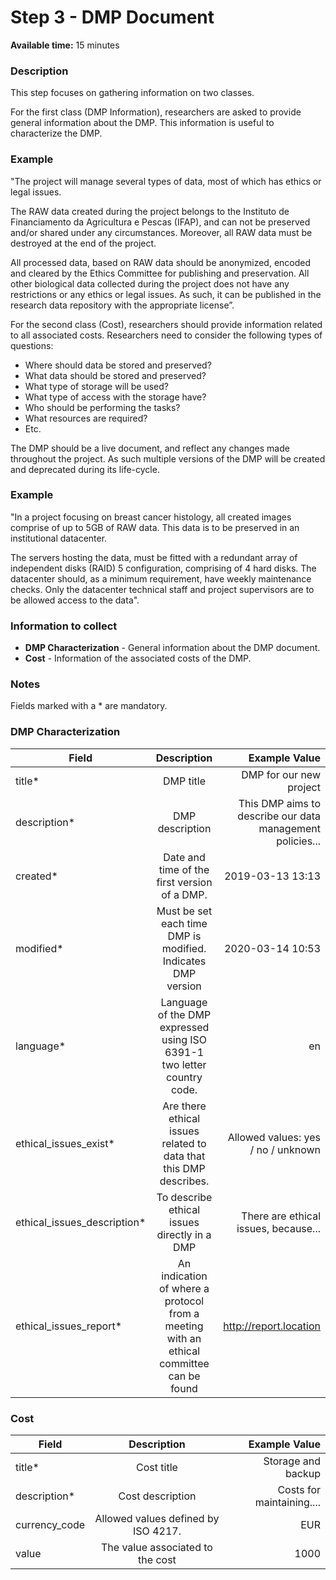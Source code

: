 # Step 3 - DMP Document

**Available time:** 15 minutes

### Description
This step focuses on gathering information on two classes.

For the first class (DMP Information), researchers are asked to provide general information about the DMP. This information is useful to characterize the DMP.

### Example
"The project will manage several types of data, most of which has ethics or legal issues. 

The RAW data created during the project belongs to the Instituto de Financiamento da Agricultura e Pescas (IFAP), and can not be preserved and/or shared under any circumstances. Moreover, all RAW data must be destroyed at the end of the project. 

All processed data, based on RAW data should be anonymized, encoded and cleared by the Ethics Committee for publishing and preservation. All other biological data collected during the project does not have any restrictions or any ethics or legal issues.  As such, it can be published in the research data repository with the appropriate license”.

For the second class (Cost), researchers should provide information related to all associated costs. Researchers need to consider the following types of questions:
* Where should data be stored and preserved?
* What data should be stored and preserved? 
* What type of storage will be used?
* What type of access with the storage have?
* Who should be performing the tasks?
* What resources are required? 
* Etc.

The DMP should be a live document, and reflect any changes made throughout the project. As such multiple versions of the DMP will be created and deprecated during its life-cycle.

### Example
"In a project focusing on breast cancer histology, all created images comprise of up to 5GB of RAW data. This data is to be preserved in an institutional datacenter. 

The servers hosting the data, must be fitted with a redundant array of independent disks (RAID) 5 configuration, comprising of 4 hard disks. The datacenter should, as a minimum requirement,  have weekly maintenance checks. Only the datacenter technical staff and project supervisors are to be allowed access to the data".


### Information to collect
* **DMP Characterization** - General information about the DMP document.
* **Cost** - Information of the associated costs of the DMP.

### Notes
Fields marked with a * are mandatory.

### DMP Characterization

| **Field**        | **Description**           | **Example Value**  |
| ------------- |:-------------:| -----:|
| title*      | DMP title | DMP for our new project |
| description*      | DMP description     |   This DMP aims to describe our data management policies... |
| created*      | Date and time of the first version of a DMP.     |   2019-03-13 13:13 |
| modified*      | Must be set each time DMP is modified. Indicates DMP version     |   2020-03-14 10:53 |
| language*      | Language of the DMP expressed using ISO 6391-1 two letter country code.     |   en |
| ethical_issues_exist*      | Are there ethical issues related to data that this DMP describes.     |   Allowed values: yes / no / unknown |
| ethical_issues_description*      | To describe ethical issues directly in a DMP     |   There are ethical issues, because... |
| ethical_issues_report*      | An indication of where a protocol from a meeting with an ethical committee can be found   |   http://report.location |

### Cost

| **Field**        | **Description**           | **Example Value**  |
| ------------- |:-------------:| -----:|
| title*      | Cost title | Storage and backup |
| description*      | Cost description     |   Costs for maintaining.... |
| currency_code      | Allowed values defined by ISO 4217.     |   EUR |
| value      | The value associated to the cost    |   1000 |

